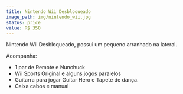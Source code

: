 ```yaml
---
title: Nintendo Wii Desbloqueado
image_path: img/nintendo_wii.jpg
status: price
value: R$ 350
---
```

Nintendo Wii Desbloqueado, possui um pequeno arranhado na lateral.

Acompanha:

- 1 par de Remote e Nunchuck
- Wii Sports Original e alguns jogos paralelos
- Guitarra para jogar Guitar Hero e Tapete de dança.
- Caixa cabos e manual
